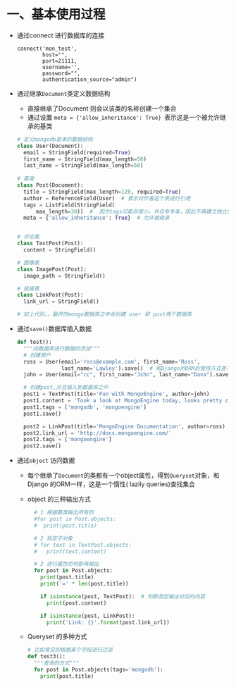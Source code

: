 # 一、基本使用过程

- 通过connect 进行数据库的连接

  ```shell
  connect('mon_test',
          host="",
          port=21111,
          username='',
          password="",
          authentication_source="admin")
  ```

- 通过继承`Document`类定义数据结构

  - 直接继承了Document 则会以该类的名称创建一个集合
  -  通过设置 `meta = {'allow_inheritance': True} `表示这是一个被允许继承的基类

  ```python
  # 定义mongodb基本的数据结构
  class User(Document):
    email = StringField(required=True)
    first_name = StringField(max_length=50)
    last_name = StringField(max_length=50)
    
  # 基类
  class Post(Document):
    title = StringField(max_length=120, required=True)
    author = ReferenceField(User)  # 表示对作者这个表进行引用
    tags = ListField(StringField(
        max_length=30))  #  因为tags可能非常小，并且有多条，因此不再建立独立的集合，而是使用list列表的方式存储起来
    meta = {'allow_inheritance': True}  # 允许被继承
  
  
  # 评论表
  class TextPost(Post):
    content = StringField()
  
  # 图像表
  class ImagePost(Post):
    image_path = StringField()
  
  # 链接表
  class LinkPost(Post):
    link_url = StringField()
  
  # 如上代码，，最终的mongo数据库之中会创建 user 和 post两个数据库
  ```

- 通过`save()`数据库插入数据

  ```python
  def test():
    """向数据库进行数据的添加"""
    # 创建用户
    ross = User(email='ross@example.com', first_name='Ross',
                last_name='Lawley').save()  # 和Django的ORM的使用方式差不多
    john = User(email="cc", first_name="Jshn", last_name="Dava").save()
  
    # 创建post,并且插入到数据库之中
    post1 = TextPost(title='Fun with MongoEngine', author=john)
    post1.content = 'Took a look at MongoEngine today, looks pretty cool.'
    post1.tags = ['mongodb', 'mongoengine']
    post1.save()
  
    post2 = LinkPost(title='MongoEngine Documentation', author=ross)
    post2.link_url = 'http://docs.mongoengine.com/'
    post2.tags = ['mongoengine']
    post2.save()
  ```

- 通过`object` 访问数据

  - 每个继承了`Document`的类都有一个object属性，得到`Queryset`对象，和Django 的ORM一样，这是一个惰性( lazily queries)查找集合

  - object 的三种输出方式

    ```python
      # 1 根据基类输出所有的
      #for post in Post.objects:
      #  print(post.title)
    
      # 2 指定子对象
      # for text in TextPost.objects:
      #   print(text.content)
    
      # 3 进行属性的判断再输出
      for post in Post.objects:
        print(post.title)
        print('=' * len(post.title))
    
        if isinstance(post, TextPost):  # 判断类型输出对应的内容
          print(post.content)
    
        if isinstance(post, LinkPost):
          print('Link: {}'.format(post.link_url))
    
    ```

  - Queryset 的多种方式

    ```python
    # 比如常见的根据某个字段进行过滤
    def test3():
      """查询的方式"""
      for post in Post.objects(tags='mongodb'):
        print(post.title)
    ```

    

  

